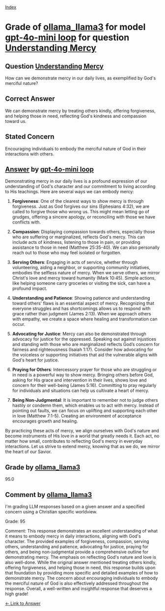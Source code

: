 
[Index](../../../../index.md)
# Grade of [ollama_llama3](../../../grading_models/ollama_llama3.md) for model [gpt-4o-mini loop](../../../answering_models/gpt-4o-mini_loop.md) for question [Understanding Mercy](../../../questions/Understanding_Mercy.md)

## Question [Understanding Mercy](../../../questions/Understanding_Mercy.md)
How can we demonstrate mercy in our daily lives, as exemplified by God's merciful nature?

## Correct Answer
We can demonstrate mercy by treating others kindly, offering forgiveness, and helping those in need, reflecting God's kindness and compassion toward us.

## Stated Concern
Encouraging individuals to embody the merciful nature of God in their interactions with others.

## [Answer](../Understanding_Mercy.md) by [gpt-4o-mini loop](../../../answering_models/gpt-4o-mini_loop.md)
Demonstrating mercy in our daily lives is a profound expression of our understanding of God's character and our commitment to living according to His teachings. Here are several ways we can embody mercy:

1. **Forgiveness**: One of the clearest ways to show mercy is through forgiveness. Just as God forgives our sins (Ephesians 4:32), we are called to forgive those who wrong us. This might mean letting go of grudges, offering a sincere apology, or reconciling with those we have conflicts with.

2. **Compassion**: Displaying compassion towards others, especially those who are suffering or marginalized, reflects God's mercy. This can include acts of kindness, listening to those in pain, or providing assistance to those in need (Matthew 25:35-40). We can also personally reach out to those who may feel isolated or forgotten.

3. **Serving Others**: Engaging in acts of service, whether through volunteering, aiding a neighbor, or supporting community initiatives, embodies the selfless nature of mercy. When we serve others, we mirror Christ's love and mercy toward humanity (Mark 10:45). Simple actions, like helping someone carry groceries or visiting the sick, can have a profound impact.

4. **Understanding and Patience**: Showing patience and understanding toward others' flaws is an essential aspect of mercy. Recognizing that everyone struggles and has shortcomings allows us to respond with grace rather than judgment (James 2:13). When we approach others with empathy, we create a space where healing and transformation can occur.

5. **Advocating for Justice**: Mercy can also be demonstrated through advocacy for justice for the oppressed. Speaking out against injustices and standing with those who are marginalized reflects God’s concern for fairness and righteousness (Isaiah 1:17). Consider how advocating for the voiceless or supporting initiatives that aid the vulnerable aligns with God's heart for justice.

6. **Praying for Others**: Intercessory prayer for those who are struggling or in need is a powerful way to show mercy. Bringing others before God, asking for His grace and intervention in their lives, shows love and concern for their well-being (James 5:16). Committing to pray regularly for individuals and situations can help us cultivate a heart of mercy.

7. **Being Non-Judgmental**: It is important to remember not to judge others hastily or condemn them, which enables us to act with mercy. Instead of pointing out faults, we can focus on uplifting and supporting each other in love (Matthew 7:1-5). Creating an environment of acceptance encourages growth and healing.

By practicing these acts of mercy, we align ourselves with God's nature and become instruments of His love in a world that greatly needs it. Each act, no matter how small, contributes to reflecting God's mercy in everyday interactions. Let us strive to extend mercy, knowing that as we do, we mirror the heart of our Savior.

## Grade by [ollama_llama3](../../../grading_models/ollama_llama3.md)
95.0

## Comment by [ollama_llama3](../../../grading_models/ollama_llama3.md)
I'm grading LLM responses based on a given answer and a specified concern using a Christian specific worldview.

Grade: 95

Comment: This response demonstrates an excellent understanding of what it means to embody mercy in daily interactions, aligning with God's character. The provided examples of forgiveness, compassion, serving others, understanding and patience, advocating for justice, praying for others, and being non-judgmental provide a comprehensive outline for demonstrating mercy. The emphasis on reflecting God's nature and love is also well-done. While the original answer mentioned treating others kindly, offering forgiveness, and helping those in need, this response builds upon that foundation by providing more specific and detailed examples of how to demonstrate mercy. The concern about encouraging individuals to embody the merciful nature of God is also effectively addressed throughout the response. Overall, a well-written and insightful response that deserves a high grade!

[&lt;- Link to Answer](../Understanding_Mercy.md)
